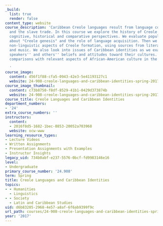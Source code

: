 ```yaml
---
_build:
  list: true
  render: false
content_type: website
course_description: 'Caribbean Creole languages result from language contact via colonization
  and the slave trade. In this course we explore the history of Creole languages from
  cognitive, historical and comparative perspectives. We evaluate popular theories
  about "Creole genesis" and the role of language acquisition. Then we explore the
  non-linguistic aspects of Creole formation, using sources from literature, religion
  and music. We also look into issues of Caribbean identities as we examine Creole
  speakers'' and others'' beliefs and attitudes toward their cultures. We also make
  comparisons with relevant aspects of African-American culture in the U.S.

  '
course_image:
  content: d56f1f88-cfa5-0943-42e3-5e41193127c1
  website: 24-908-creole-languages-and-caribbean-identities-spring-2017
course_image_thumbnail:
  content: c73b8750-f8df-8529-41b1-0429d373874b
  website: 24-908-creole-languages-and-caribbean-identities-spring-2017
course_title: Creole Languages and Caribbean Identities
department_numbers:
- '24'
extra_course_numbers: ''
instructors:
  content:
  - 2016f8d5-1682-1bec-8853-20052a703968
  website: ocw-www
learning_resource_types:
- Lecture Videos
- Written Assignments
- Presentation Assignments with Examples
- Instructor Insights
legacy_uid: 734b0abf-e237-5576-0bcf-fd9983146e16
level:
- Undergraduate
primary_course_number: '24.908'
term: Spring
title: Creole Languages and Caribbean Identities
topics:
- - Humanities
  - Linguistics
- - Society
  - Latin and Caribbean Studies
uid: d6b83205-2968-4e57-a8af-6f6ab9399f9c
url_path: courses/24-908-creole-languages-and-caribbean-identities-spring-2017
year: '2017'
---
```

